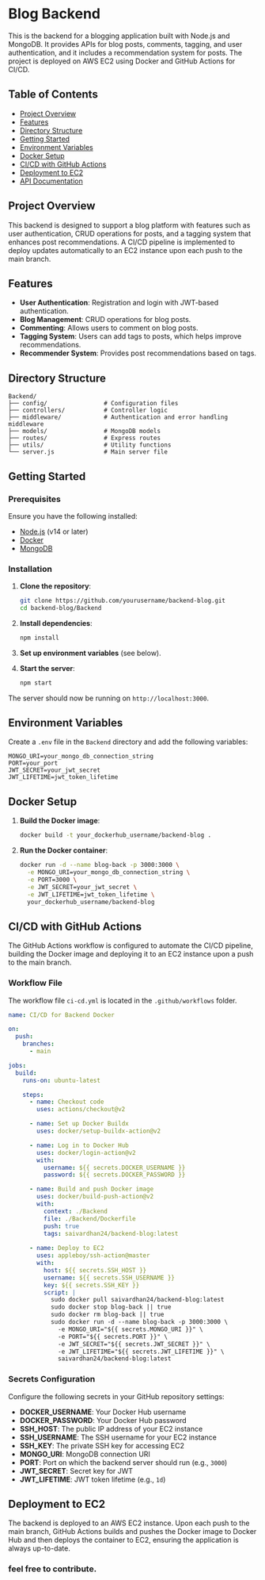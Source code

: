 # Blog Backend

This is the backend for a blogging application built with Node.js and MongoDB. It provides APIs for blog posts, comments, tagging, and user authentication, and it includes a recommendation system for posts. The project is deployed on AWS EC2 using Docker and GitHub Actions for CI/CD.

## Table of Contents

- [Project Overview](#project-overview)
- [Features](#features)
- [Directory Structure](#directory-structure)
- [Getting Started](#getting-started)
- [Environment Variables](#environment-variables)
- [Docker Setup](#docker-setup)
- [CI/CD with GitHub Actions](#cicd-with-github-actions)
- [Deployment to EC2](#deployment-to-ec2)
- [API Documentation](#api-documentation)

## Project Overview

This backend is designed to support a blog platform with features such as user authentication, CRUD operations for posts, and a tagging system that enhances post recommendations. A CI/CD pipeline is implemented to deploy updates automatically to an EC2 instance upon each push to the main branch.

## Features

- **User Authentication**: Registration and login with JWT-based authentication.
- **Blog Management**: CRUD operations for blog posts.
- **Commenting**: Allows users to comment on blog posts.
- **Tagging System**: Users can add tags to posts, which helps improve recommendations.
- **Recommender System**: Provides post recommendations based on tags.

## Directory Structure

```plaintext
Backend/
├── config/                # Configuration files
├── controllers/           # Controller logic
├── middleware/            # Authentication and error handling middleware
├── models/                # MongoDB models
├── routes/                # Express routes
├── utils/                 # Utility functions
└── server.js              # Main server file
```

## Getting Started

### Prerequisites

Ensure you have the following installed:
- [Node.js](https://nodejs.org/) (v14 or later)
- [Docker](https://www.docker.com/)
- [MongoDB](https://www.mongodb.com/)

### Installation

1. **Clone the repository**:

   ```bash
   git clone https://github.com/yourusername/backend-blog.git
   cd backend-blog/Backend
   ```

2. **Install dependencies**:

   ```bash
   npm install
   ```

3. **Set up environment variables** (see below).

4. **Start the server**:

   ```bash
   npm start
   ```

The server should now be running on `http://localhost:3000`.

## Environment Variables

Create a `.env` file in the `Backend` directory and add the following variables:

```plaintext
MONGO_URI=your_mongo_db_connection_string
PORT=your_port
JWT_SECRET=your_jwt_secret
JWT_LIFETIME=jwt_token_lifetime
```

## Docker Setup

1. **Build the Docker image**:

   ```bash
   docker build -t your_dockerhub_username/backend-blog .
   ```

2. **Run the Docker container**:

   ```bash
   docker run -d --name blog-back -p 3000:3000 \
     -e MONGO_URI=your_mongo_db_connection_string \
     -e PORT=3000 \
     -e JWT_SECRET=your_jwt_secret \
     -e JWT_LIFETIME=jwt_token_lifetime \
     your_dockerhub_username/backend-blog
   ```

## CI/CD with GitHub Actions

The GitHub Actions workflow is configured to automate the CI/CD pipeline, building the Docker image and deploying it to an EC2 instance upon a push to the main branch.

### Workflow File

The workflow file `ci-cd.yml` is located in the `.github/workflows` folder.

```yaml
name: CI/CD for Backend Docker

on:
  push:
    branches:
      - main

jobs:
  build:
    runs-on: ubuntu-latest

    steps:
      - name: Checkout code
        uses: actions/checkout@v2

      - name: Set up Docker Buildx
        uses: docker/setup-buildx-action@v2

      - name: Log in to Docker Hub
        uses: docker/login-action@v2
        with:
          username: ${{ secrets.DOCKER_USERNAME }}
          password: ${{ secrets.DOCKER_PASSWORD }}

      - name: Build and push Docker image
        uses: docker/build-push-action@v2
        with:
          context: ./Backend
          file: ./Backend/Dockerfile
          push: true
          tags: saivardhan24/backend-blog:latest
          
      - name: Deploy to EC2
        uses: appleboy/ssh-action@master
        with:
          host: ${{ secrets.SSH_HOST }}
          username: ${{ secrets.SSH_USERNAME }}
          key: ${{ secrets.SSH_KEY }}
          script: |
            sudo docker pull saivardhan24/backend-blog:latest
            sudo docker stop blog-back || true
            sudo docker rm blog-back || true
            sudo docker run -d --name blog-back -p 3000:3000 \
              -e MONGO_URI="${{ secrets.MONGO_URI }}" \
              -e PORT="${{ secrets.PORT }}" \
              -e JWT_SECRET="${{ secrets.JWT_SECRET }}" \
              -e JWT_LIFETIME="${{ secrets.JWT_LIFETIME }}" \
              saivardhan24/backend-blog:latest
```

### Secrets Configuration

Configure the following secrets in your GitHub repository settings:

- **DOCKER_USERNAME**: Your Docker Hub username
- **DOCKER_PASSWORD**: Your Docker Hub password
- **SSH_HOST**: The public IP address of your EC2 instance
- **SSH_USERNAME**: The SSH username for your EC2 instance
- **SSH_KEY**: The private SSH key for accessing EC2
- **MONGO_URI**: MongoDB connection URI
- **PORT**: Port on which the backend server should run (e.g., `3000`)
- **JWT_SECRET**: Secret key for JWT
- **JWT_LIFETIME**: JWT token lifetime (e.g., `1d`)

## Deployment to EC2

The backend is deployed to an AWS EC2 instance. Upon each push to the main branch, GitHub Actions builds and pushes the Docker image to Docker Hub and then deploys the container to EC2, ensuring the application is always up-to-date.


### feel free to contribute.
